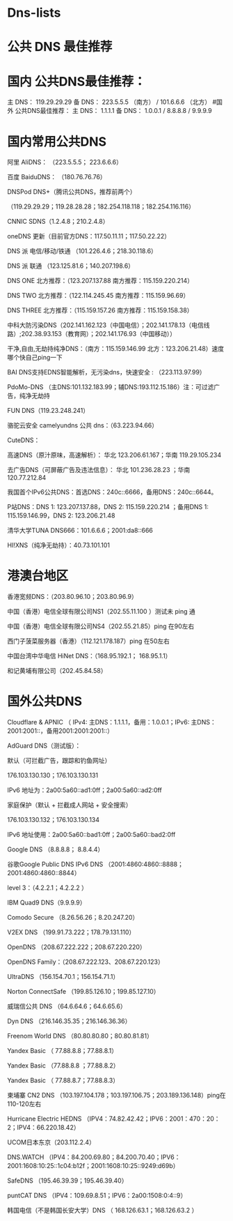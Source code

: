 # Dns-lists
# 公共 DNS 最佳推荐
# 国内 公共DNS最佳推荐：
主 DNS： 119.29.29.29
备 DNS： 223.5.5.5 （南方） / 101.6.6.6 （北方）
#国外 公共DNS最佳推荐：
主 DNS： 1.1.1.1
备 DNS： 1.0.0.1 / 8.8.8.8 / 9.9.9.9
# 国内常用公共DNS
阿里 AliDNS： （223.5.5.5； 223.6.6.6）

百度 BaiduDNS： （180.76.76.76）

DNSPod DNS+（腾讯公共DNS，推荐前两个）

（119.29.29.29；119.28.28.28；182.254.118.118；182.254.116.116）

CNNIC SDNS（1.2.4.8；210.2.4.8）

oneDNS 更新（目前官方DNS：117.50.11.11；117.50.22.22）

DNS 派 电信/移动/铁通    （101.226.4.6；218.30.118.6）

DNS 派 联通    （123.125.81.6；140.207.198.6）

DNS ONE   北方推荐：（123.207.137.88 南方推荐：115.159.220.214）

DNS TWO   北方推荐：（122.114.245.45 南方推荐：115.159.96.69）

DNS THREE    北方推荐：（115.159.157.26 南方推荐：115.159.158.38）

中科大防污染DNS（202.141.162.123（中国电信）；202.141.178.13（电信线路）;202.38.93.153（教育网）；202.141.176.93（中国移动））

干净,自由,无劫持纯净DNS：（南方：115.159.146.99   北方：123.206.21.48）速度哪个快自己ping一下

BAI DNS支持EDNS智能解析，无污染dns，快速安全 : （223.113.97.99）

PdoMo-DNS （主DNS:101.132.183.99；辅DNS:193.112.15.186）注：可过滤广告，纯净无劫持

FUN DNS（119.23.248.241）

骆驼云安全 camelyundns 公共 dns：（63.223.94.66）

CuteDNS：

高速DNS（原汁原味，高速解析）： 华北 123.206.61.167；华南 119.29.105.234

去广告DNS（可屏蔽广告及违法信息）： 华北 101.236.28.23 ；华南 120.77.212.84

我国首个IPv6公共DNS：首选DNS：240c::6666，备用DNS：240c::6644。

P站DNS：DNS 1: 123.207.137.88，DNS 2: 115.159.220.214 ；备用DNS 1: 115.159.146.99，DNS 2: 123.206.21.48

清华大学TUNA DNS666：101.6.6.6；2001:da8::666

HI!XNS（纯净无劫持）：40.73.101.101
# 港澳台地区
香港宽频DNS：（203.80.96.10；203.80.96.9）

中国（香港）电信全球有限公司NS1（202.55.11.100 ）测试未 ping 通

中国（香港）电信全球有限公司NS4（202.55.21.85）ping 在90左右

西门子菠菜服务器（香港）（112.121.178.187）ping 在50左右

中国台湾中华电信 HiNet DNS：（168.95.192.1；  168.95.1.1）

和记黄埔有限公司（202.45.84.58）
# 国外公共DNS
Cloudflare & APNIC （ IPv4: 主DNS：1.1.1.1，备用：1.0.0.1；IPv6: 主DNS：2001:2001::，备用2001:2001:2001::）

AdGuard DNS（测试版）：

默认（可拦截广告，跟踪和钓鱼网址）

176.103.130.130；176.103.130.131

IPv6 地址为：2a00:5a60::ad1:0ff；2a00:5a60::ad2:0ff

家庭保护（默认 + 拦截成人网站 + 安全搜索）

176.103.130.132；176.103.130.134

IPv6 地址使用：2a00:5a60::bad1:0ff；2a00:5a60::bad2:0ff

Google DNS     （8.8.8.8；    8.8.4.4）

谷歌Google Public DNS IPv6 DNS    （2001:4860:4860::8888； 2001:4860:4860::8844）

level 3：（4.2.2.1；4.2.2.2   ）

IBM Quad9 DNS（9.9.9.9）

Comodo Secure （8.26.56.26；8.20.247.20）

V2EX DNS （199.91.73.222；178.79.131.110）

OpenDNS  （208.67.222.222；208.67.220.220）

OpenDNS Family：（208.67.222.123、208.67.220.123）

UltraDNS   （156.154.70.1；156.154.71.1）

Norton ConnectSafe   （199.85.126.10；199.85.127.10）

威瑞信公共 DNS    （64.6.64.6；64.6.65.6）

Dyn DNS   （216.146.35.35；216.146.36.36）

Freenom World DNS  （80.80.80.80；80.80.81.81）

Yandex Basic  （ 77.88.8.8；77.88.8.1）

Yandex Basic  （77.88.8.8 ；77.88.8.2）

Yandex Basic  （ 77.88.8.7；77.88.8.3）

柬埔寨 CN2 DNS （103.197.104.178；103.197.106.75；203.189.136.148）ping在110-120左右

Hurricane Electric HEDNS （IPV4：74.82.42.42；IPV6：2001：470：20：2；IPV4：66.220.18.42）

UCOM日本东京（203.112.2.4）

DNS.WATCH （IPV4：84.200.69.80；84.200.70.40；IPV6：2001:1608:10:25::1c04:b12f；2001:1608:10:25::9249:d69b）

SafeDNS （195.46.39.39；195.46.39.40）

puntCAT DNS （IPV4：109.69.8.51；IPV6：2a00:1508:0:4::9）

韩国电信（不是韩国长安大学）DNS （ 168.126.63.1；168.126.63.2 ）
